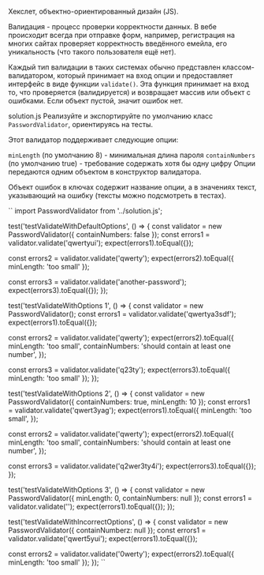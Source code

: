 Хекслет, объектно-ориентированный дизайн (JS).

Валидация - процесс проверки корректности данных. В вебе происходит всегда при отправке форм, например, регистрация на многих сайтах проверяет корректность введённого емейла, его уникальность (что такого пользователя ещё нет).

Каждый тип валидации в таких системах обычно представлен классом-валидатором, который принимает на вход опции и предоставляет интерфейс в виде функции `validate()`. Эта функция принимает на вход то, что проверяется (валидируется) и возвращает массив или объект с ошибками. Если объект пустой, значит ошибок нет.

solution.js
Реализуйте и экспортируйте по умолчанию класс `PasswordValidator`, ориентируясь на тесты.

Этот валидатор поддерживает следующие опции:

`minLength` (по умолчанию 8) - минимальная длина пароля
`containNumbers` (по умолчанию true) - требование содержать хотя бы одну цифру
Опции передаются одним объектом в конструктор валидатора.

Объект ошибок в ключах содержит название опции, а в значениях текст, указывающий на ошибку (тексты можно подсмотреть в тестах).

``
import PasswordValidator from '../solution.js';

test('testValidateWithDefaultOptions', () => {
  const validator = new PasswordValidator({ containNumbers: false });
  const errors1 = validator.validate('qwertyui');
  expect(errors1).toEqual({});

  const errors2 = validator.validate('qwerty');
  expect(errors2).toEqual({ minLength: 'too small' });

  const errors3 = validator.validate('another-password');
  expect(errors3).toEqual({});
});

test('testValidateWithOptions 1', () => {
  const validator = new PasswordValidator();
  const errors1 = validator.validate('qwertya3sdf');
  expect(errors1).toEqual({});

  const errors2 = validator.validate('qwerty');
  expect(errors2).toEqual({
    minLength: 'too small',
    containNumbers: 'should contain at least one number',
  });

  const errors3 = validator.validate('q23ty');
  expect(errors3).toEqual({ minLength: 'too small' });
});

test('testValidateWithOptions 2', () => {
  const validator = new PasswordValidator({ containNumbers: true, minLength: 10 });
  const errors1 = validator.validate('qwert3yag');
  expect(errors1).toEqual({
    minLength: 'too small',
  });

  const errors2 = validator.validate('qwerty');
  expect(errors2).toEqual({
    minLength: 'too small',
    containNumbers: 'should contain at least one number',
  });

  const errors3 = validator.validate('q2wer3ty4i');
  expect(errors3).toEqual({});
});

test('testValidateWithOptions 3', () => {
  const validator = new PasswordValidator({ minLength: 0, containNumbers: null });
  const errors1 = validator.validate('');
  expect(errors1).toEqual({});
});

test('testValidateWithIncorrectOptions', () => {
  const validator = new PasswordValidator({ containNumberz: null });
  const errors1 = validator.validate('qwert5yui');
  expect(errors1).toEqual({});

  const errors2 = validator.validate('0werty');
  expect(errors2).toEqual({ minLength: 'too small' });
});
``

